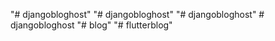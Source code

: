 "# djangobloghost" 
"# djangobloghost" 
"# djangobloghost" 
#   d j a n g o b l o g h o s t  
 "# blog" 
"# flutterblog" 
